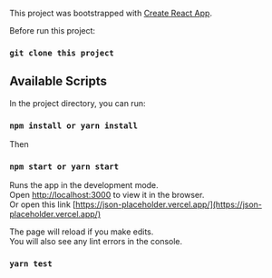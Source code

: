 This project was bootstrapped with [Create React App](https://github.com/facebook/create-react-app).


Before run this project:

### `git clone this project`

## Available Scripts

In the project directory, you can run:

### `npm install or yarn install`

Then

### `npm start or yarn start`

Runs the app in the development mode.<br />
Open [http://localhost:3000](http://localhost:3000) to view it in the browser.<br />
Or open this link [https://json-placeholder.vercel.app/](https://json-placeholder.vercel.app/)


The page will reload if you make edits.<br />
You will also see any lint errors in the console.

### `yarn test`

